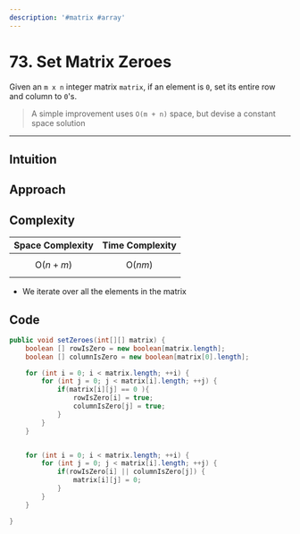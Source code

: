 ```yaml
---
description: '#matrix #array'
---
```


# 73. Set Matrix Zeroes

Given an `m x n` integer matrix `matrix`, if an element is `0`, set its entire row and column to `0`'s.

> A simple improvement uses `O(m + n)` space, but devise a constant space solution

***

## Intuition

## Approach

## Complexity

| Space Complexity  | Time Complexity  |
| ----------------- | ---------------- |
| $$\text{O}(n+m)$$ | $$\text{O}(nm)$$ |

* We iterate over all the elements in the matrix



## Code

```java
public void setZeroes(int[][] matrix) {
	boolean [] rowIsZero = new boolean[matrix.length];
	boolean [] columnIsZero = new boolean[matrix[0].length];

	for (int i = 0; i < matrix.length; ++i) {
		for (int j = 0; j < matrix[i].length; ++j) {
			if(matrix[i][j] == 0 ){
				rowIsZero[i] = true;
				columnIsZero[j] = true;
			}
		}
	}


	for (int i = 0; i < matrix.length; ++i) {
		for (int j = 0; j < matrix[i].length; ++j) {
			if(rowIsZero[i] || columnIsZero[j]) {
				matrix[i][j] = 0;
			}
		}
	}

}
```

